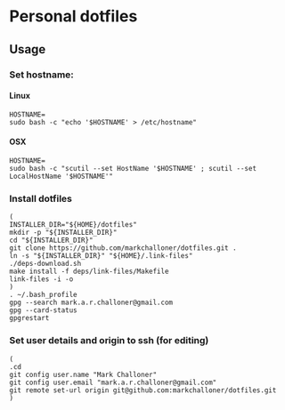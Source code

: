 # Personal dotfiles

## Usage

### Set hostname:

#### Linux

```
HOSTNAME=
sudo bash -c "echo '$HOSTNAME' > /etc/hostname"
```

#### OSX

```
HOSTNAME=
sudo bash -c "scutil --set HostName '$HOSTNAME' ; scutil --set LocalHostName '$HOSTNAME'"
```

### Install dotfiles

```
(
INSTALLER_DIR="${HOME}/dotfiles"
mkdir -p "${INSTALLER_DIR}"
cd "${INSTALLER_DIR}"
git clone https://github.com/markchalloner/dotfiles.git .
ln -s "${INSTALLER_DIR}" "${HOME}/.link-files"
./deps-download.sh
make install -f deps/link-files/Makefile
link-files -i -o
)
. ~/.bash_profile
gpg --search mark.a.r.challoner@gmail.com
gpg --card-status
gpgrestart
```

### Set user details and origin to ssh (for editing)

```
(
.cd
git config user.name "Mark Challoner"
git config user.email "mark.a.r.challoner@gmail.com"
git remote set-url origin git@github.com:markchalloner/dotfiles.git
)
```
